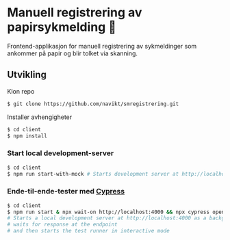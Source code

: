 # Manuell registrering av papirsykmelding 🧾

Frontend-applikasjon for manuell registrering av sykmeldinger som ankommer på papir og blir tolket via skanning.

## Utvikling
Klon repo
```bash
$ git clone https://github.com/navikt/smregistrering.git
```
Installer avhengigheter
```bash
$ cd client
$ npm install
```


### Start local development-server
```bash
$ cd client
$ npm run start-with-mock # Starts development server at http://localhost:4000
```

### Ende-til-ende-tester med [Cypress](https://www.cypress.io)
```bash
$ cd client
$ npm run start & npx wait-on http://localhost:4000 && npx cypress open 
# Starts a local development server at http://localhost:4000 as a background task, 
# waits for response at the endpoint 
# and then starts the test runner in interactive mode
```
